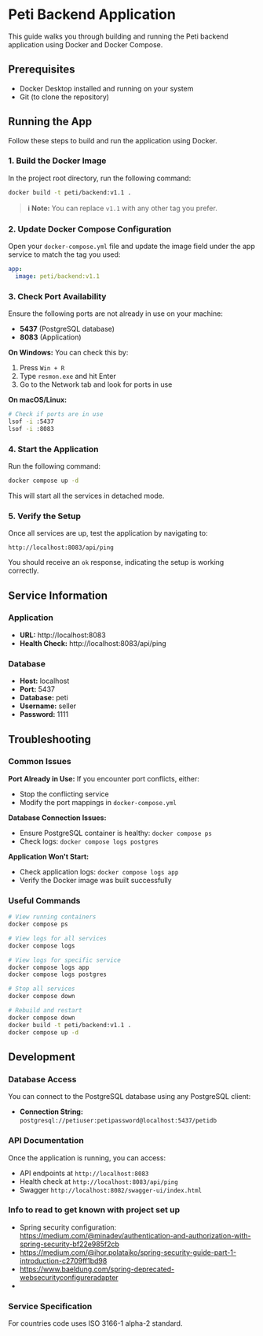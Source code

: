 # Peti Backend Application

This guide walks you through building and running the Peti backend application using Docker and Docker Compose.

## Prerequisites

- Docker Desktop installed and running on your system
- Git (to clone the repository)

## Running the App

Follow these steps to build and run the application using Docker.

### 1. Build the Docker Image

In the project root directory, run the following command:

```bash
docker build -t peti/backend:v1.1 .
```

> **ℹ️ Note:** You can replace `v1.1` with any other tag you prefer.

### 2. Update Docker Compose Configuration

Open your `docker-compose.yml` file and update the image field under the app service to match the tag you used:

```yaml
app:
  image: peti/backend:v1.1
```

### 3. Check Port Availability

Ensure the following ports are not already in use on your machine:

- **5437** (PostgreSQL database)
- **8083** (Application)

**On Windows:**
You can check this by:
1. Press `Win + R`
2. Type `resmon.exe` and hit Enter
3. Go to the Network tab and look for ports in use

**On macOS/Linux:**
```bash
# Check if ports are in use
lsof -i :5437
lsof -i :8083
```

### 4. Start the Application

Run the following command:

```bash
docker compose up -d
```

This will start all the services in detached mode.

### 5. Verify the Setup

Once all services are up, test the application by navigating to:

```
http://localhost:8083/api/ping
```

You should receive an `ok` response, indicating the setup is working correctly.

## Service Information

### Application
- **URL:** http://localhost:8083
- **Health Check:** http://localhost:8083/api/ping

### Database
- **Host:** localhost
- **Port:** 5437
- **Database:** peti
- **Username:** seller
- **Password:** 1111

## Troubleshooting

### Common Issues

**Port Already in Use:**
If you encounter port conflicts, either:
- Stop the conflicting service
- Modify the port mappings in `docker-compose.yml`

**Database Connection Issues:**
- Ensure PostgreSQL container is healthy: `docker compose ps`
- Check logs: `docker compose logs postgres`

**Application Won't Start:**
- Check application logs: `docker compose logs app`
- Verify the Docker image was built successfully

### Useful Commands

```bash
# View running containers
docker compose ps

# View logs for all services
docker compose logs

# View logs for specific service
docker compose logs app
docker compose logs postgres

# Stop all services
docker compose down

# Rebuild and restart
docker compose down
docker build -t peti/backend:v1.1 .
docker compose up -d
```

## Development

### Database Access

You can connect to the PostgreSQL database using any PostgreSQL client:

- **Connection String:** `postgresql://petiuser:petipassword@localhost:5437/petidb`

### API Documentation

Once the application is running, you can access:
- API endpoints at `http://localhost:8083`
- Health check at `http://localhost:8083/api/ping`
- Swagger `http://localhost:8082/swagger-ui/index.html`




### Info to read to get known with project set up

- Spring security configuration: https://medium.com/@minadev/authentication-and-authorization-with-spring-security-bf22e985f2cb
- https://medium.com/@ihor.polataiko/spring-security-guide-part-1-introduction-c2709ff1bd98
- https://www.baeldung.com/spring-deprecated-websecurityconfigureradapter
- 


### Service Specification
For countries code uses ISO 3166-1 alpha-2 standard.
